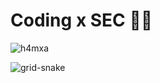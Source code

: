 # Coding x SEC 🐱‍💻

![h4mxa](https://github.com/user-attachments/assets/283e798f-5881-47fd-9c88-9b155a627e71)

![grid-snake](https://user-images.githubusercontent.com/94220731/198875879-db8010bf-01c8-4f34-98c7-3dd8a0a6e734.svg)
